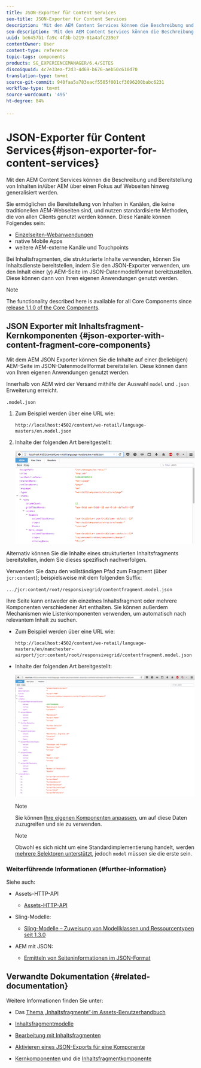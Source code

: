 ```yaml
---
title: JSON-Exporter für Content Services
seo-title: JSON-Exporter für Content Services
description: 'Mit den AEM Content Services können die Beschreibung und Bereitstellung von Inhalten in/über AEM über einen Fokus auf Webseiten hinweg generalisiert werden. Sie ermöglichen die Bereitstellung von Inhalten in Kanälen, die keine traditionellen AEM-Webseiten sind, und nutzen standardisierte Methoden, die von allen Clients genutzt werden können. '
seo-description: 'Mit den AEM Content Services können die Beschreibung und Bereitstellung von Inhalten in/über AEM über einen Fokus auf Webseiten hinweg generalisiert werden. Sie ermöglichen die Bereitstellung von Inhalten in Kanälen, die keine traditionellen AEM-Webseiten sind, und nutzen standardisierte Methoden, die von allen Clients genutzt werden können. '
uuid: be6457b1-fa9c-4f3b-b219-01a4afc239e7
contentOwner: User
content-type: reference
topic-tags: components
products: SG_EXPERIENCEMANAGER/6.4/SITES
discoiquuid: 4c7e33ea-f2d3-4d69-b676-aeb50c610d70
translation-type: tm+mt
source-git-commit: 940faa5a783eacf5505f001cf3696200babc6231
workflow-type: tm+mt
source-wordcount: '495'
ht-degree: 84%

---
```



# JSON-Exporter für Content Services{#json-exporter-for-content-services}

Mit den AEM Content Services können die Beschreibung und Bereitstellung von Inhalten in/über AEM über einen Fokus auf Webseiten hinweg generalisiert werden.

Sie ermöglichen die Bereitstellung von Inhalten in Kanälen, die keine traditionellen AEM-Webseiten sind, und nutzen standardisierte Methoden, die von allen Clients genutzt werden können. Diese Kanäle können Folgendes sein:

* [Einzelseiten-Webanwendungen](spa-walkthrough.md)
* native Mobile Apps
* weitere AEM-externe Kanäle und Touchpoints

Bei Inhaltsfragmenten, die strukturierte Inhalte verwenden, können Sie Inhaltsdienste bereitstellen, indem Sie den JSON-Exporter verwenden, um den Inhalt einer (y) AEM-Seite im JSON-Datenmodellformat bereitzustellen. Diese können dann von Ihren eigenen Anwendungen genutzt werden.

>[!NOTE]
>
>The functionality described here is available for all Core Components since [release 1.1.0 of the Core Components](https://docs.adobe.com/content/docs/de/core-components/v1.html).

## JSON Exporter mit Inhaltsfragment-Kernkomponenten {#json-exporter-with-content-fragment-core-components}

Mit dem AEM JSON Exporter können Sie die Inhalte auf einer (beliebigen) AEM-Seite im JSON-Datenmodellformat bereitstellen. Diese können dann von Ihren eigenen Anwendungen genutzt werden.

Innerhalb von AEM wird der Versand mithilfe der Auswahl `model` und `.json` Erweiterung erreicht.

`.model.json`

1. Zum Beispiel werden über eine URL wie:

   ```shell
   http://localhost:4502/content/we-retail/language-masters/en.model.json
   ```

1. Inhalte der folgenden Art bereitgestellt:

   ![chlimage_1-192](assets/chlimage_1-192.png)

Alternativ können Sie die Inhalte eines strukturierten Inhaltsfragments bereitstellen, indem Sie dieses spezifisch nachverfolgen.

Verwenden Sie dazu den vollständigen Pfad zum Fragment (über `jcr:content`); beispielsweise mit dem folgenden Suffix:

`.../jcr:content/root/responsivegrid/contentfragment.model.json`

Ihre Seite kann entweder ein einzelnes Inhaltsfragment oder mehrere Komponenten verschiedener Art enthalten. Sie können außerdem Mechanismen wie Listenkomponenten verwenden, um automatisch nach relevantem Inhalt zu suchen.

* Zum Beispiel werden über eine URL wie:

   ```shell
   http://localhost:4502/content/we-retail/language-masters/en/manchester-airport/jcr:content/root/responsivegrid/contentfragment.model.json
   ```

* Inhalte der folgenden Art bereitgestellt:

   ![chlimage_1-193](assets/chlimage_1-193.png)

   >[!NOTE]
   >
   >Sie können [Ihre eigenen Komponenten anpassen](/help/sites-developing/json-exporter-components.md), um auf diese Daten zuzugreifen und sie zu verwenden.

   >[!NOTE]
   >
   >Obwohl es sich nicht um eine Standardimplementierung handelt, werden [mehrere Selektoren unterstützt,](json-exporter-components.md#multiple-selectors) jedoch `model` müssen sie die erste sein.

### Weiterführende Informationen {#further-information}

Siehe auch:

* Assets-HTTP-API

   * [Assets-HTTP-API](/help/assets/mac-api-assets.md)

* Sling-Modelle:

   * [Sling-Modelle – Zuweisung von Modellklassen und Ressourcentypen seit 1.3.0](https://sling.apache.org/documentation/bundles/models.html#associating-a-model-class-with-a-resource-type-since-130)

* AEM mit JSON:

   * [Ermitteln von Seiteninformationen im JSON-Format](/help/sites-developing/pageinfo.md)

## Verwandte Dokumentation {#related-documentation}

Weitere Informationen finden Sie unter:

* Das [Thema „Inhaltsfragmente“·im Assets-Benutzerhandbuch](https://helpx.adobe.com/experience-manager/6-4/assets/user-guide.html?topic=/experience-manager/6-4/assets/morehelp/content-fragments.ug.js)

* [Inhaltsfragmentmodelle](/help/assets/content-fragments-models.md)
* [Bearbeitung mit Inhaltsfragmenten](/help/sites-authoring/content-fragments.md)
* [Aktivieren eines JSON-Exports für eine Komponente](/help/sites-developing/json-exporter-components.md)

* [Kernkomponenten](https://docs.adobe.com/content/help/de-DE/experience-manager-core-components/using/introduction.html) und die [Inhaltsfragmentkomponente](https://helpx.adobe.com/experience-manager/core-components/using/content-fragment-component.html)

